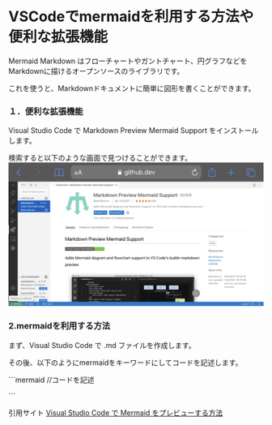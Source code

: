 # VSCodeでmermaidを利用する方法や便利な拡張機能

Mermaid Markdown はフローチャートやガントチャート、円グラフなどをMarkdownに描けるオープンソースのライブラリです。

これを使うと、Markdownドキュメントに簡単に図形を書くことができます。


### １．便利な拡張機能
Visual Studio Code で Markdown Preview Mermaid Support をインストールします。

検索すると以下のような画面で見つけることができます。
![マークダウン](images/markdown.png)


### 2.mermaidを利用する方法
まず、Visual Studio Code で .md ファイルを作成します。

その後、以下のようにmermaidをキーワードにしてコードを記述します。

``<!---->`mermaid
//コードを記述

``<!---->`




引用サイト [Visual Studio Code で Mermaid をプレビューする方法](https://usefuledge.com/vscodemermaidsupport.html/)